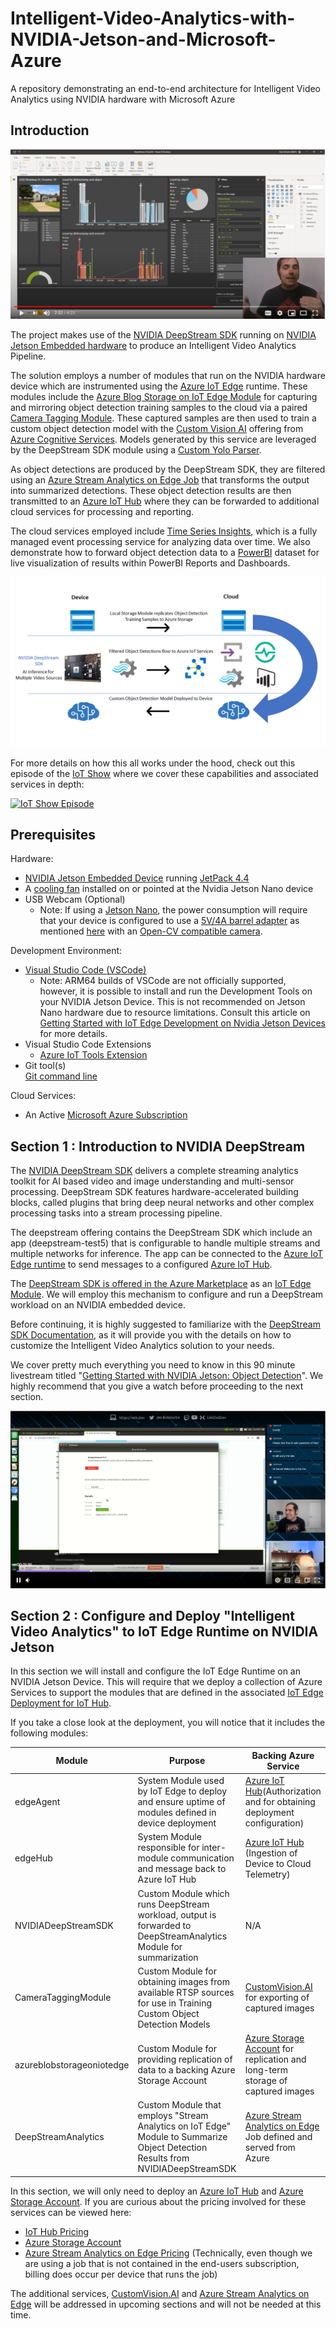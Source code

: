 # Intelligent-Video-Analytics-with-NVIDIA-Jetson-and-Microsoft-Azure

A repository demonstrating an end-to-end architecture for Intelligent Video Analytics using NVIDIA hardware with Microsoft Azure

## Introduction

[![5 minute teaser](./assets/5minTeaser.PNG)](
https://www.youtube.com/watch?v=-DWrxUITSbc)


The project makes use of the [NVIDIA DeepStream SDK](https://azuremarketplace.microsoft.com/en-us/marketplace/apps/nvidia.deepstream-iot?tab=Overview&WT.mc_id=julyot-iva-pdecarlo) running on [NVIDIA Jetson Embedded hardware](https://www.nvidia.com/en-us/autonomous-machines/jetson-store/) to produce an Intelligent Video Analytics Pipeline. 

The solution employs a number of modules that run on the NVIDIA hardware device which are instrumented using the [Azure IoT Edge](https://azure.microsoft.com/en-us/services/iot-edge/?WT.mc_id=julyot-iva-pdecarlo) runtime.  These modules include the [Azure Blog Storage on IoT Edge Module](https://docs.microsoft.com/en-us/azure/iot-edge/how-to-deploy-blob?WT.mc_id=julyot-iva-pdecarlo) for capturing and mirroring object detection training samples to the cloud via a paired [Camera Tagging Module](https://dev.to/azure/introduction-to-the-azure-iot-edge-camera-tagging-module-di8).  These captured samples are then used to train a custom object detection model with the [Custom Vision AI](https://www.customvision.ai/?WT.mc_id=julyot-iva-pdecarlo) offering from [Azure Cognitive Services](https://docs.microsoft.com/en-us/azure/cognitive-services/?WT.mc_id=julyot-iva-pdecarlo). Models generated by this service are leveraged by the DeepStream SDK module using a [Custom Yolo Parser](https://github.com/toolboc/Intelligent-Video-Analytics-with-NVIDIA-Jetson-and-Microsoft-Azure/tree/master/services/DEEPSTREAM/YoloParser/CustomVision_DeepStream5.0_JetPack4.4).  

As object detections are produced by the DeepStream SDK, they are filtered using an [Azure Stream Analytics on Edge Job](https://docs.microsoft.com/en-us/azure/stream-analytics/stream-analytics-edge?WT.mc_id=julyot-iva-pdecarlo) that transforms the output into summarized detections.  These object detection results are then transmitted to an [Azure IoT Hub](https://docs.microsoft.com/en-us/azure/iot-hub/?WT.mc_id=julyot-iva-pdecarlo) where they can be forwarded to additional cloud services for processing and reporting.  

The cloud services employed include [Time Series Insights](https://docs.microsoft.com/en-us/azure/time-series-insights/?WT.mc_id=julyot-iva-pdecarlo), which is a fully managed event processing service for analyzing data over time.  We also demonstrate how to forward object detection data to a [PowerBI](https://docs.microsoft.com/en-us/power-bi/?WT.mc_id=julyot-iva-pdecarlo) dataset for live visualization of results within PowerBI Reports and Dashboards.

![](./assets/IoTHubArchitecture.PNG)

For more details on how this all works under the hood, check out this episode of the [IoT Show](https://channel9.msdn.com/Shows/Internet-of-Things-Show) where we cover these capabilities and associated services in depth:

[![IoT Show Episode](https://img.youtube.com/vi/EiB1j0FZjgU/0.jpg)](
https://www.youtube.com/watch?v=EiB1j0FZjgU)

## Prerequisites

Hardware:
* [NVIDIA Jetson Embedded Device](https://www.nvidia.com/en-us/autonomous-machines/jetson-store/) running [JetPack 4.4](https://developer.nvidia.com/embedded/jetpack)
* A [cooling fan](https://amzn.to/2ZI2ki9) installed on or pointed at the Nvidia Jetson Nano device 
* USB Webcam (Optional) 
  - Note: If using a [Jetson Nano](https://amzn.to/2WFE5zF), the power consumption will require that your device is configured to use a [5V/4A barrel adapter](https://amzn.to/32DFsTq) as mentioned [here](https://www.jetsonhacks.com/2019/04/10/jetson-nano-use-more-power/) with an [Open-CV compatible camera](https://web.archive.org/web/20120815172655/http://opencv.willowgarage.com/wiki/Welcome/OS/).

Development Environment:
- [Visual Studio Code (VSCode)](https://code.visualstudio.com/Download?WT.mc_id=github-IntelligentEdgeHOL-pdecarlo)
    - Note: ARM64 builds of VSCode are not officially supported, however, it is possible to install and run the Development Tools on your NVIDIA Jetson Device.  This is not recommended on Jetson Nano hardware due to resource limitations. Consult this article on [Getting Started with IoT Edge Development on Nvidia Jetson Devices](https://dev.to/azure/getting-started-with-iot-edge-development-on-nvidia-jetson-devices-2dfl) for more details.
- Visual Studio Code Extensions
  - [Azure IoT Tools Extension](https://marketplace.visualstudio.com/items?itemName=vsciot-vscode.azure-iot-tools)
- Git tool(s)  
  [Git command line](https://git-scm.com/) 

Cloud Services:
- An Active [Microsoft Azure Subscription](https://azure.microsoft.com/en-us/get-started?WT.mc_id=julyot-iva-pdecarlo)

## Section 1 : Introduction to NVIDIA DeepStream

The [NVIDIA DeepStream SDK](https://developer.nvidia.com/deepstream-sdk) delivers a complete streaming analytics toolkit for AI based video and image understanding and multi-sensor processing. DeepStream SDK features hardware-accelerated building blocks, called plugins that bring deep neural networks and other complex processing tasks into a stream processing pipeline.

The deepstream offering contains the DeepStream SDK which include an app (deepstream-test5) that is configurable to handle multiple streams and multiple networks for inference. The app can be connected to the [Azure IoT Edge runtime](https://docs.microsoft.com/en-us/azure/iot-edge/about-iot-edg?WT.mc_id=julyot-iva-pdecarlo) to send messages to a configured [Azure IoT Hub](https://docs.microsoft.com/en-us/azure/iot-hub/?WT.mc_id=julyot-iva-pdecarlo). 

The [DeepStream SDK is offered in the Azure Marketplace](https://azuremarketplace.microsoft.com/en-us/marketplace/apps/nvidia.deepstream-iot?WT.mc_id=julyot-iva-pdecarlo) as an [IoT Edge Module](https://docs.microsoft.com/en-us/azure/iot-edge/quickstart-linux?WT.mc_id=julyot-iva-pdecarlo).  We will employ this mechanism to configure and run a DeepStream workload on an NVIDIA embedded device.

Before continuing, it is highly suggested to familiarize with the [DeepStream SDK Documentation](http://aka.ms/deepstreamdevguide), as it will provide you with the details on how to customize the Intelligent Video Analytics solution to your needs.

We cover pretty much everything you need to know in this 90 minute livestream titled "[Getting Started with NVIDIA Jetson: Object Detection](https://www.twitch.tv/videos/633625822)".  We highly recommend that you give a watch before proceeding to the next section.

[![Getting Started with NVIDIA Jetson: Object Detection](./assets/LiveStream1.PNG)](
https://www.twitch.tv/videos/633625822)

## Section 2 : Configure and Deploy "Intelligent Video Analytics" to IoT Edge Runtime on NVIDIA Jetson

In this section we will install and configure the IoT Edge Runtime on an NVIDIA Jetson Device.  This will require that we deploy a collection of Azure Services to support the modules that are defined in the associated [IoT Edge Deployment for IoT Hub](https://github.com/toolboc/Intelligent-Video-Analytics-with-NVIDIA-Jetson-and-Microsoft-Azure/blob/master/deployment-iothub/deployment.template.json).

If you take a close look at the deployment, you will notice that it includes the following modules:

| Module                    | Purpose                                                                                                                         | Backing Azure Service                                                    |
|---------------------------|---------------------------------------------------------------------------------------------------------------------------------|--------------------------------------------------------------------------|
| edgeAgent                 | System Module used by IoT Edge to deploy and ensure uptime of modules defined in device deployment                              | [Azure IoT Hub](https://docs.microsoft.com/en-us/azure/iot-hub/?WT.mc_id=julyot-iva-pdecarlo)(Authorization and for obtaining deployment configuration) |
| edgeHub                   | System Module responsible for inter-module communication and message back to Azure IoT Hub                                       | [Azure IoT Hub](https://docs.microsoft.com/en-us/azure/iot-hub/?WT.mc_id=julyot-iva-pdecarlo) (Ingestion of Device to Cloud Telemetry)                   |
| NVIDIADeepStreamSDK       | Custom Module which runs DeepStream workload, output is forwarded to DeepStreamAnalytics Module for summarization               | N/A                                                                      |
| CameraTaggingModule       | Custom Module for obtaining images from available RTSP sources for use in Training Custom Object Detection Models               | [CustomVision.AI](https://www.customvision.ai/?WT.mc_id=julyot-iva-pdecarlo) for exporting of captured images                         |
| azureblobstorageoniotedge | Custom Module for providing replication of data to a backing Azure Storage Account                                              | [Azure Storage Account](https://docs.microsoft.com/en-us/azure/storage/?WT.mc_id=julyot-iva-pdecarlo) for replication and long-term storage of captured images   |
| DeepStreamAnalytics       | Custom Module that employs "Stream Analytics on IoT Edge" Module to Summarize Object Detection Results from NVIDIADeepStreamSDK | [Azure Stream Analytics on Edge](https://docs.microsoft.com/en-us/azure/stream-analytics/stream-analytics-edge?WT.mc_id=julyot-iva-pdecarlo) Job defined and served from Azure                                   |

In this section, we will only need to deploy an [Azure IoT Hub](https://docs.microsoft.com/en-us/azure/iot-hub/?WT.mc_id=julyot-iva-pdecarlo) and [Azure Storage Account](https://docs.microsoft.com/en-us/azure/storage/?WT.mc_id=julyot-iva-pdecarlo). If you are curious about the pricing involved for these services can be viewed here:

* [IoT Hub Pricing](https://azure.microsoft.com/en-us/pricing/details/iot-hub/?WT.mc_id=julyot-iva-pdecarlo)
* [Azure Storage Account](https://github.com/toolboc/Intelligent-Video-Analytics-with-NVIDIA-Jetson-and-Microsoft-Azure?WT.mc_id=julyot-iva-pdecarlo)
* [Azure Stream Analytics on Edge Pricing](https://azure.microsoft.com/en-us/pricing/details/stream-analytics/?WT.mc_id=julyot-iva-pdecarlo) (Technically, even though we are using a job that is not contained in the end-users subscription, billing does occur per device that runs the job)

The additional services, [CustomVision.AI](https://www.customvision.ai/?WT.mc_id=julyot-iva-pdecarlo) and [Azure Stream Analytics on Edge](https://docs.microsoft.com/en-us/azure/stream-analytics/stream-analytics-edge?WT.mc_id=julyot-iva-pdecarlo) will be addressed in upcoming sections and will not be needed at this time.  
